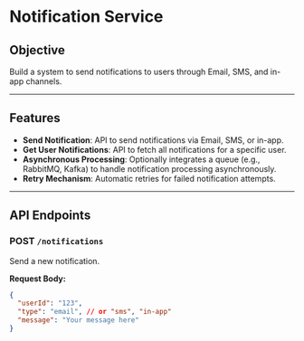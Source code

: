 # Notification Service

## Objective
Build a system to send notifications to users through Email, SMS, and in-app channels.

---

## Features

- **Send Notification**: API to send notifications via Email, SMS, or in-app.
- **Get User Notifications**: API to fetch all notifications for a specific user.
- **Asynchronous Processing**: Optionally integrates a queue (e.g., RabbitMQ, Kafka) to handle notification processing asynchronously.
- **Retry Mechanism**: Automatic retries for failed notification attempts.

---

## API Endpoints

### POST `/notifications`
Send a new notification.

**Request Body:**
```json
{
  "userId": "123",
  "type": "email", // or "sms", "in-app"
  "message": "Your message here"
}
